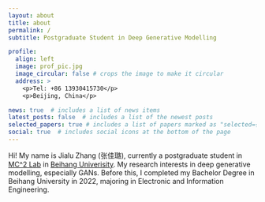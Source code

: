 ```yaml
---
layout: about
title: about
permalink: /
subtitle: Postgraduate Student in Deep Generative Modelling

profile:
  align: left
  image: prof_pic.jpg
  image_circular: false # crops the image to make it circular
  address: >
    <p>Tel: +86 13930415730</p>
    <p>Beijing, China</p>

news: true  # includes a list of news items
latest_posts: false  # includes a list of the newest posts
selected_papers: true # includes a list of papers marked as "selected={true}"
social: true  # includes social icons at the bottom of the page
---
```


Hi! My name is Jialu Zhang (张佳璐), currently a postgraduate student in <a href="http://buaamc2.net/">MC^2 Lab</a> in <a href="https://www.buaa.edu.cn/">Beihang Univerisity</a>. My research interests in deep generative modelling, especially GANs. Before this, I completed my Bachelor Degree in Beihang University in 2022, majoring in Electronic and Information Engineering.
